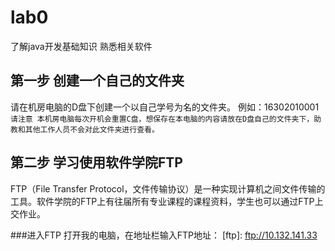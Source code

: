 # lab0
了解java开发基础知识  熟悉相关软件

## 第一步 创建一个自己的文件夹
请在机房电脑的D盘下创建一个以自己学号为名的文件夹。 例如：16302010001  
```请注意 本机房电脑每次开机会重置C盘，想保存在本电脑的内容请放在D盘自己的文件夹下，助教和其他工作人员不会对此文件夹进行查看。```

## 第二步 学习使用软件学院FTP
FTP（File Transfer Protocol，文件传输协议）是一种实现计算机之间文件传输的工具。软件学院的FTP上有往届所有专业课程的课程资料，学生也可以通过FTP上交作业。  

###进入FTP
打开我的电脑，在地址栏输入FTP地址：
[ftp]: ftp://10.132.141.33
